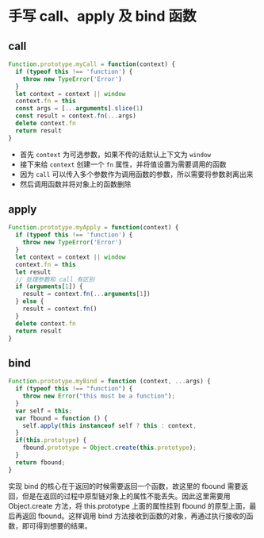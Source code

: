 # 手写 call、apply 及 bind 函数

## call

```js
Function.prototype.myCall = function(context) {
  if (typeof this !== 'function') {
    throw new TypeError('Error')
  }
  let context = context || window
  context.fn = this
  const args = [...arguments].slice(1)
  const result = context.fn(...args)
  delete context.fn
  return result
}
```

- 首先 `context` 为可选参数，如果不传的话默认上下文为 `window`
- 接下来给 `context` 创建一个 `fn` 属性，并将值设置为需要调用的函数
- 因为 `call` 可以传入多个参数作为调用函数的参数，所以需要将参数剥离出来
- 然后调用函数并将对象上的函数删除

## apply

```js
Function.prototype.myApply = function(context) {
  if (typeof this !== 'function') {
    throw new TypeError('Error')
  }
  let context = context || window
  context.fn = this
  let result
  // 处理参数和 call 有区别
  if (arguments[1]) {
    result = context.fn(...arguments[1])
  } else {
    result = context.fn()
  }
  delete context.fn
  return result
}
```

## bind

```js
Function.prototype.myBind = function (context, ...args) {
  if (typeof this !== "function") {
    throw new Error("this must be a function");
  }
  var self = this;
  var fbound = function () {
    self.apply(this instanceof self ? this : context, 					      						args.concat(Array.prototype.slice.call(arguments)));
  }
  if(this.prototype) {
    fbound.prototype = Object.create(this.prototype);
  }
  return fbound;
}
```

实现 bind 的核心在于返回的时候需要返回一个函数，故这里的 fbound 需要返回，但是在返回的过程中原型链对象上的属性不能丢失。因此这里需要用Object.create 方法，将 this.prototype 上面的属性挂到 fbound 的原型上面，最后再返回 fbound。这样调用 bind 方法接收到函数的对象，再通过执行接收的函数，即可得到想要的结果。